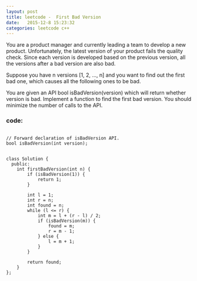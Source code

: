 ```yaml
---
layout: post
title: leetcode -  First Bad Version
date:   2015-12-8 15:23:32
categories: leetcode c++
---
```




 You are a product manager and currently leading a team to develop a new product. Unfortunately, the latest version of your product fails the quality check. Since each version is developed based on the previous version, all the versions after a bad version are also bad.

Suppose you have n versions [1, 2, ..., n] and you want to find out the first bad one, which causes all the following ones to be bad.

You are given an API bool isBadVersion(version) which will return whether version is bad. Implement a function to find the first bad version. You should minimize the number of calls to the API. 


### code:
<pre><code>
// Forward declaration of isBadVersion API.
bool isBadVersion(int version);


class Solution {
  public:
    int firstBadVersion(int n) {
        if (isBadVersion(1)) {
            return 1;
        }

        int l = 1;
        int r = n;
        int found = n;
        while (l <= r) {
            int m = l + (r - l) / 2;
            if (isBadVersion(m)) {
                found = m;
                r = m - 1;
            } else {
                l = m + 1;
            }
        }

        return found;
    }
};
</code></pre>